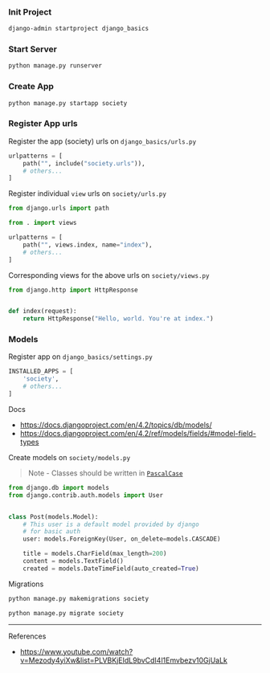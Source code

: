### Init Project

```sh
django-admin startproject django_basics
```

### Start Server

```sh
python manage.py runserver
```

### Create App

```sh
python manage.py startapp society
```

### Register App urls

Register the app (society) urls on `django_basics/urls.py`

```py
urlpatterns = [
    path("", include("society.urls")),
    # others...
]
```

Register individual `view` urls on `society/urls.py`

```py
from django.urls import path

from . import views

urlpatterns = [
    path("", views.index, name="index"),
    # others...
]
```

Corresponding views for the above urls on `society/views.py`

```py
from django.http import HttpResponse


def index(request):
    return HttpResponse("Hello, world. You're at index.")

```

### Models

Register app on `django_basics/settings.py`

```py
INSTALLED_APPS = [
    'society',
    # others...
]
```

Docs

- https://docs.djangoproject.com/en/4.2/topics/db/models/
- https://docs.djangoproject.com/en/4.2/ref/models/fields/#model-field-types

Create models on `society/models.py`

> Note - Classes should be written in [`PascalCase`](https://www.freecodecamp.org/news/snake-case-vs-camel-case-vs-pascal-case-vs-kebab-case-whats-the-difference/)

```py
from django.db import models
from django.contrib.auth.models import User


class Post(models.Model):
    # This user is a default model provided by django
    # for basic auth
    user: models.ForeignKey(User, on_delete=models.CASCADE)

    title = models.CharField(max_length=200)
    content = models.TextField()
    created = models.DateTimeField(auto_created=True)
```

Migrations

```sh
python manage.py makemigrations society
```

```sh
python manage.py migrate society
```

---

References

- https://www.youtube.com/watch?v=Mezody4yiXw&list=PLVBKjEIdL9bvCdI4l1Emvbezv10GjUaLk
